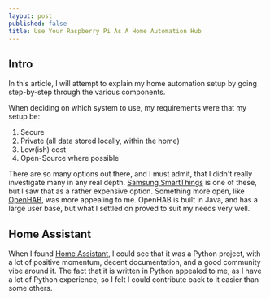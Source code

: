```yaml
---
layout: post
published: false
title: Use Your Raspberry Pi As A Home Automation Hub
---
```

## Intro

In this article, I will attempt to explain my home automation setup by going step-by-step through the various components.

When deciding on which system to use, my requirements were that my setup be:
1. Secure
2. Private (all data stored locally, within the home)
3. Low(ish) cost
4. Open-Source where possible

There are so many options out there, and I must admit, that I didn't really investigate many in any real depth. [Samsung SmartThings][2] is one of these, but I saw that as a rather expensive option. Something more open, like [OpenHAB][3], was more appealing to me. OpenHAB is built in Java, and has a large user base, but what I settled on proved to suit my needs very well.

## Home Assistant

When I found [Home Assistant][1], I could see that it was a Python project, with a lot of positive momentum, decent documentation, and a good community vibe around it. The fact that it is written in Python appealed to me, as I have a lot of Python experience, so I felt I could contribute back to it easier than some others.

[1]: http://home-assistant.io
[2]: https://www.smartthings.com
[3]: http://www.openhab.org